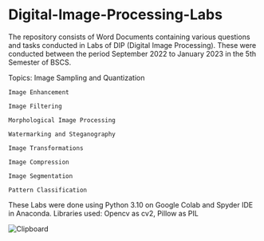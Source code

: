 # Digital-Image-Processing-Labs

The repository consists of Word Documents containing various questions and tasks conducted in Labs of DIP (Digital Image Processing).
These were conducted between the period September 2022 to January 2023 in the 5th Semester of BSCS.

Topics: Image Sampling and Quantization

	Image Enhancement

	Image Filtering 

	Morphological Image Processing

	Watermarking and Steganography

	Image Transformations

	Image Compression 

	Image Segmentation

	Pattern Classification 

These Labs were done using Python 3.10 on Google Colab and Spyder IDE in Anaconda. 
Libraries used: Opencv as cv2, Pillow as PIL

![Clipboard](https://user-images.githubusercontent.com/80505091/212537642-9cfa8c66-c157-4761-a6a8-962d15b2688b.jpg)
